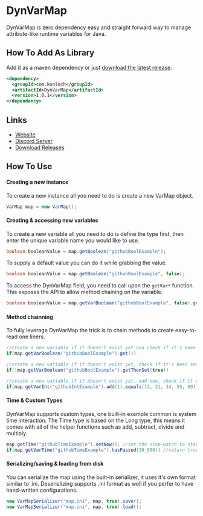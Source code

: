 # DynVarMap
DynVarMap is zero dependency easy and straight forward way to manage attribute-like runtime variables for Java.

## How To Add As Library
Add it as a maven dependency or just [download the latest release](https://github.com/Konloch/DynVarMap/releases).
```xml
<dependency>
  <groupId>com.konloch</groupId>
  <artifactId>DynVarMap</artifactId>
  <version>1.0.1</version>
</dependency>
```

## Links
* [Website](https://konloch.com/DynVarMap/)
* [Discord Server](https://discord.gg/aexsYpfMEf)
* [Download Releases](https://konloch.com/DynVarMap/releases)

## How To Use
#### Creating a new instance
To create a new instance all you need to do is create a new VarMap object.
```java
VarMap map = new VarMap();
```

#### Creating & accessing new variables
To create a new variable all you need to do is define the type first, then enter the unique variable name you would like to use.
```java
boolean booleanValue = map.getBoolean("githubBoolExample");
```
To supply a default value you can do it while grabbing the value.
```java
boolean booleanValue = map.getBoolean("githubBoolExample", false);
```
To access the DynVarMap field, you need to call upon the `getVar*` function. This exposes the API to allow method chaining on the variable.
```java
boolean booleanValue = map.getVarBoolean("githubBoolExample", false).get();
```

#### Method chainning
To fully leverage DynVarMap the trick is to chain methods to create easy-to-read one liners.
```java
//create a new variable if it doesn't exist yet and check if it's been set to true, if it has execute the code below
if(map.getVarBoolean("githubBoolExample").get())
```
```java
//create a new variable if it doesn't exist yet, check if it's been set as true, if it hasn't execute the code below, either way set it to being set as true
if(!map.getVarBoolean("githubBoolExample").getThenSet(true))
```
```java
//create a new variable if it doesn't exist yet, add one, check if it equals any of the numbers, if it does execute the code below
if(map.getVarInt("githubIntExample").add(1).equals(13, 21, 34, 55, 89))
```

#### Time & Custom Types
DynVarMap supports custom types, one built-in example common is system time interaction. The Time type is based on the Long type, this means it comes with all of the helper functions such as add, subtract, divide and multiply.
```java
map.getTime("githubTimeExample").setNow(); //set the stop-watch to start counting now
if(map.getVarTime("githubTimeExample").hasPassed(30_000)) //return true if 30 seconds have passed
```

#### Serializing/saving & loading from disk
You can serialize the map using the built-in serializer, it uses it's own format similar to .ini.
Deserializing supports .ini format as well if you perfer to have hand-written configurations.
```java
new VarMapSerializer("map.ini", map, true).save();
new VarMapSerializer("map.ini", map, true).load();
```
